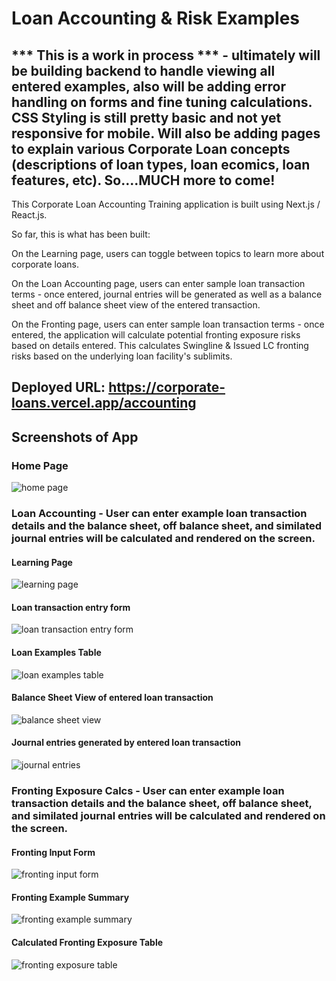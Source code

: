 # Loan Accounting & Risk Examples

## *** This is a work in process *** - ultimately will be building backend to handle viewing all entered examples, also will be adding error handling on forms and fine tuning calculations. CSS Styling is still pretty basic and not yet responsive for mobile.  Will also be adding pages to explain various Corporate Loan concepts (descriptions of loan types, loan ecomics, loan features, etc). So....MUCH more to come!

This Corporate Loan Accounting Training application is built using Next.js / React.js.

So far, this is what has been built:

On the Learning page, users can toggle between topics to learn more about corporate loans.

On the Loan Accounting page, users can enter sample loan transaction terms - once entered, journal entries will be generated as well as a balance sheet and off balance sheet view of the entered transaction.

On the Fronting page, users can enter sample loan transaction terms - once entered, the application will calculate potential fronting exposure risks based on details entered. This calculates Swingline & Issued LC
fronting risks based on the underlying loan facility's sublimits.

## Deployed URL: https://corporate-loans.vercel.app/accounting

## Screenshots of App

### Home Page

![home page](/public/screenshot7.png)

### Loan Accounting - User can enter example loan transaction details and the balance sheet, off balance sheet, and similated journal entries will be calculated and rendered on the screen. 

#### Learning Page
![learning page](/public/screenshot10.png)

#### Loan transaction entry form
![loan transaction entry form](/public/screenshot1.png)

#### Loan Examples Table
![loan examples table](/public/screenshot8.png)

#### Balance Sheet View of entered loan transaction
![balance sheet view](/public/screenshot9.png)

#### Journal entries generated by entered loan transaction
![journal entries](/public/screenshot3.png)

### Fronting Exposure Calcs - User can enter example loan transaction details and the balance sheet, off balance sheet, and similated journal entries will be calculated and rendered on the screen.  

#### Fronting Input Form
![fronting input form](/public/screenshot6.png)

#### Fronting Example Summary
![fronting example summary](/public/screenshot4.png)

#### Calculated Fronting Exposure Table
![fronting exposure table](/public/screenshot5.png)